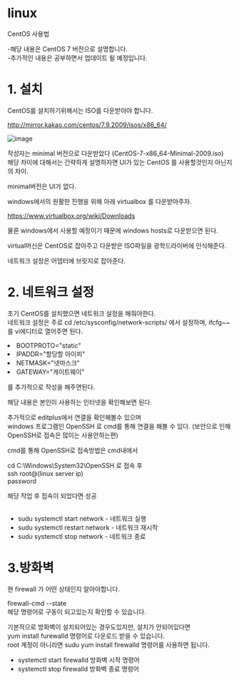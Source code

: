 # linux
CentOS 사용법 

-해당 내용은 CentOS 7 버전으로 설명합니다.<br>
-추가적인 내용은 공부하면서 업데이트 될 예정입니다.

# 1. 설치

CentOS를 설치하기위해서는 ISO를 다운받아야 합니다. 

http://mirror.kakao.com/centos/7.9.2009/isos/x86_64/

![image](https://user-images.githubusercontent.com/42128097/153798752-f4cb9b29-46ec-4ff7-b85f-8f82002b2e24.png)


작성자는 minimal 버전으로 다운받았다 (CentOS-7-x86_64-Minimal-2009.iso)<br>
해당 차이에 대해서는 간략하게 설명하자면 UI가 있는 CentOS 를 사용할것인지 아닌지의 차이.

minimal버전은 UI가 없다.

windows에서의 원활한 진행을 위해 아래 virtualbox 를 다운받아주자.

https://www.virtualbox.org/wiki/Downloads

물론 windows에서 사용할 예정이기 때문에 windows hosts로 다운받으면 된다.

virtual머신은 CentOS로 잡아주고 다운받은 ISO파일을 광학드라이버에 인식해준다.

네트워크 설정은 어뎁터에 브릿지로 잡아준다.

# 2. 네트워크 설정 

초기 CentOS를 설치했으면 네트워크 설정을 해줘야한다. <br>
네트워크 설정은 주로 
cd /etc/sysconfig/network-scripts/ 에서 설정하며, ifcfg~~ 를 vi에디터로 열어주면 된다. 

<li>BOOTPROTO="static"</li>
<li>IPADDR="할당할 아이피"</li>
<li>NETMASK="넷마스크"</li>
<li>GATEWAY="게이트웨이"</li>


를 추가적으로 작성을 해주면된다. 

해당 내용은 본인이 사용하는 인터넷을 확인해보면 된다.

추가적으로 editplus에서 연결을 확인해볼수 있으며<br>
windows 프로그램인 OpenSSH 로 cmd를 통해 연결을 해볼 수 있다. 
(보안으로 인해 OpenSSH로 접속은 많이는 사용안하는편)

cmd를 통해 OpenSSH로 접속방법은 cmd내에서 

cd C:\Windows\System32\OpenSSH 로 접속 후 <br>
ssh root@(linux server ip)<br>
password <br>

해당 작업 후 접속이 되었다면 성공
<br>
<br>
- sudu systemctl start network   - 네트워크 실행 <br>
- sudu systemctl restart network - 네트워크 재시작 <br>
- sudu systemctl stop network    - 네트워크 종료

# 3.방화벽
현 firewall 가 어떤 상태인지 알아야합니다. 

firewall-cmd --state<br>해당 명령어로 구동이 되고있는지 확인할 수 있습니다.

기본적으로 방화벽이 설치되어있는 경우도있지만, 설치가 안되어있다면 <br>
yum install furewalld 명령어로 다운로드 받을 수 있습니다. <br>
root 계정이 아니라면 sudu yum install firewalld 명령어를 사용하면 됩니다.<br>

- systemctl start firewalld 방화벽 시작 명령어
- systemctl stop firewalld 방화벽 종료 명령어

